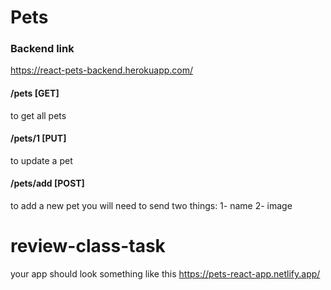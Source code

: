 # Pets

### Backend link

https://react-pets-backend.herokuapp.com/

#### /pets [GET]

to get all pets

#### /pets/1 [PUT]

to update a pet

#### /pets/add [POST]

to add a new pet you will need to send two things:
1- name
2- image

# review-class-task

your app should look something like this
https://pets-react-app.netlify.app/

